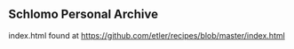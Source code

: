 ## Schlomo Personal Archive

index.html found at https://github.com/etler/recipes/blob/master/index.html
